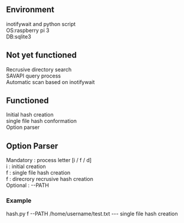 ## Environment
inotifywait and python script  
OS:raspberry pi 3  
DB:sqlite3  

## Not yet functioned

Recrusive directory search  
SAVAPI query process  
Automatic scan based on inotifywait  


## Functioned

Initial hash creation  
single file hash conformation  
Option parser

## Option Parser

Mandatory : process letter [i / f / d]  
i : initial creation  
f : single file hash creation  
f : direcrory recrusive hash creation  
Optional : --PATH  
### Example
hash.py f --PATH /home/username/test.txt  --- single file hash creation  

